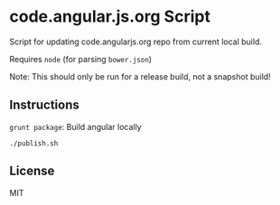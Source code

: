 # code.angular.js.org Script

Script for updating code.angularjs.org repo from current local build.

Requires `node` (for parsing `bower.json`)

Note: This should only be run for a release build, not a snapshot build!

## Instructions

`grunt package`: Build angular locally

```shell
./publish.sh
```

## License
MIT

